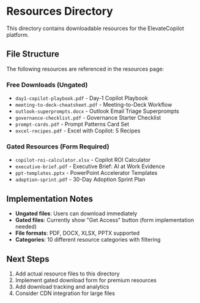 # Resources Directory

This directory contains downloadable resources for the ElevateCopilot platform.

## File Structure

The following resources are referenced in the resources page:

### Free Downloads (Ungated)
- `day1-copilot-playbook.pdf` - Day-1 Copilot Playbook
- `meeting-to-deck-cheatsheet.pdf` - Meeting-to-Deck Workflow
- `outlook-superprompts.docx` - Outlook Email Triage Superprompts
- `governance-checklist.pdf` - Governance Starter Checklist
- `prompt-cards.pdf` - Prompt Patterns Card Set
- `excel-recipes.pdf` - Excel with Copilot: 5 Recipes

### Gated Resources (Form Required)
- `copilot-roi-calculator.xlsx` - Copilot ROI Calculator
- `executive-brief.pdf` - Executive Brief: AI at Work Evidence
- `ppt-templates.pptx` - PowerPoint Accelerator Templates
- `adoption-sprint.pdf` - 30-Day Adoption Sprint Plan

## Implementation Notes

- **Ungated files**: Users can download immediately
- **Gated files**: Currently show "Get Access" button (form implementation needed)
- **File formats**: PDF, DOCX, XLSX, PPTX supported
- **Categories**: 10 different resource categories with filtering

## Next Steps

1. Add actual resource files to this directory
2. Implement gated download form for premium resources
3. Add download tracking and analytics
4. Consider CDN integration for large files
